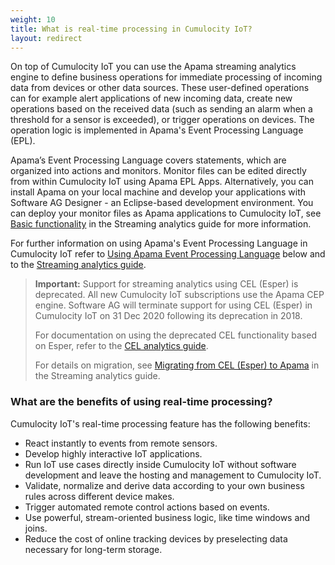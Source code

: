 ```yaml
---
weight: 10
title: What is real-time processing in Cumulocity IoT?
layout: redirect
---
```


On top of Cumulocity IoT you can use the Apama streaming analytics engine to define business operations for immediate processing of incoming data from devices or other data sources. These user-defined operations can for example alert applications of new incoming data, create new operations based on the received data (such as sending an alarm when a threshold for a sensor is exceeded), or trigger operations on devices. The operation logic is implemented in Apama's Event Processing Language (EPL).

Apama’s Event Processing Language covers statements, which are organized into actions and monitors. Monitor files can be edited directly from within Cumulocity IoT using Apama EPL Apps. Alternatively, you can install Apama on your local machine and develop your applications with Software AG Designer - an Eclipse-based development environment. You can deploy your monitor files as Apama applications to Cumulocity IoT, see [Basic functionality](/apama/analytics-introduction) in the Streaming analytics guide for more information.

For further information on using Apama's Event Processing Language in Cumulocity IoT refer to [Using Apama Event Processing Language](/concepts/realtime#using-epl) below and to the [Streaming analytics guide](/apama/introduction).

>**Important:** Support for streaming analytics using CEL (Esper) is deprecated. All new Cumulocity IoT subscriptions use the Apama CEP engine. Software AG will terminate support for using CEL (Esper) in Cumulocity IoT on 31 Dec 2020 following its deprecation in 2018.
>
>For documentation on using the deprecated CEL functionality based on Esper, refer to the [CEL analytics guide](/event-language/introduction).
>
>For details on migration, see [Migrating from CEL (Esper) to Apama](/apama/overview-analytics/#migrate-from-esper) in the Streaming analytics guide.


### What are the benefits of using real-time processing?

Cumulocity IoT's real-time processing feature has the following benefits:

- React instantly to events from remote sensors.
- Develop highly interactive IoT applications.
- Run IoT use cases directly inside Cumulocity IoT without software development and leave the hosting and management to Cumulocity IoT.
- Validate, normalize and derive data according to your own business rules across different device makes.
- Trigger automated remote control actions based on events.
- Use powerful, stream-oriented business logic, like time windows and joins.
- Reduce the cost of online tracking devices by preselecting data necessary for long-term storage.
